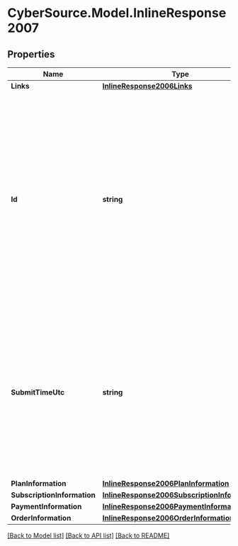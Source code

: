 # CyberSource.Model.InlineResponse2007
## Properties

Name | Type | Description | Notes
------------ | ------------- | ------------- | -------------
**Links** | [**InlineResponse2006Links**](InlineResponse2006Links.md) |  | [optional] 
**Id** | **string** | An unique identification number generated by Cybersource to identify the submitted request. Returned by all services. It is also appended to the endpoint of the resource. On incremental authorizations, this value with be the same as the identification number returned in the original authorization response.  | [optional] 
**SubmitTimeUtc** | **string** | Time of request in UTC. Format: &#x60;YYYY-MM-DDThh:mm:ssZ&#x60; **Example** &#x60;2016-08-11T22:47:57Z&#x60; equals August 11, 2016, at 22:47:57 (10:47:57 p.m.). The &#x60;T&#x60; separates the date and the time. The &#x60;Z&#x60; indicates UTC.  Returned by Cybersource for all services.  | [optional] 
**PlanInformation** | [**InlineResponse2006PlanInformation**](InlineResponse2006PlanInformation.md) |  | [optional] 
**SubscriptionInformation** | [**InlineResponse2006SubscriptionInformation**](InlineResponse2006SubscriptionInformation.md) |  | [optional] 
**PaymentInformation** | [**InlineResponse2006PaymentInformation**](InlineResponse2006PaymentInformation.md) |  | [optional] 
**OrderInformation** | [**InlineResponse2006OrderInformation**](InlineResponse2006OrderInformation.md) |  | [optional] 

[[Back to Model list]](../README.md#documentation-for-models) [[Back to API list]](../README.md#documentation-for-api-endpoints) [[Back to README]](../README.md)

